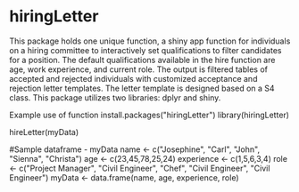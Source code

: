 # hiringLetter

This package holds one unique function, a shiny app function for individuals on a hiring committee to interactively set qualifications to filter candidates for a position. 
The default qualifications available in the hire function are age, work experience, and current role. 
The output is filtered tables of accepted and rejected individuals with customized acceptance and rejection letter templates. 
The letter template is designed based on a S4 class. This package utilizes two libraries: dplyr and shiny. 

Example use of function
install.packages("hiringLetter")
library(hiringLetter)

hireLetter(myData)

#Sample dataframe - myData
name <- c("Josephine", "Carl", "John", "Sienna", "Christa")
age <- c(23,45,78,25,24)
experience <- c(1,5,6,3,4)
role <- c("Project Manager", "Civil Engineer", "Chef", "Civil Engineer", "Civil Engineer")
myData <- data.frame(name, age, experience, role)
